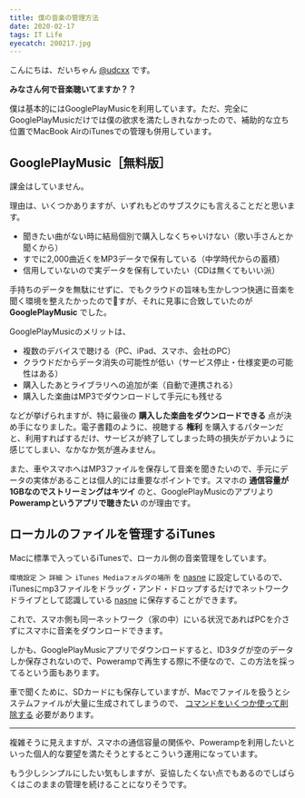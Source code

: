 ```yaml
---
title: 僕の音楽の管理方法
date: 2020-02-17
tags: IT Life
eyecatch: 200217.jpg
---
```


こんにちは、だいちゃん [@udcxx](https://twitter.com/udc_xx) です。

**みなさん何で音楽聴いてますか？？**

僕は基本的にはGooglePlayMusicを利用しています。ただ、完全にGooglePlayMusicだけでは僕の欲求を満たしきれなかったので、補助的な立ち位置でMacBook AirのiTunesでの管理も併用しています。

## GooglePlayMusic［無料版］

課金はしていません。

理由は、いくつかありますが、いずれもどのサブスクにも言えることだと思います。

* 聞きたい曲がない時に結局個別で購入しなくちゃいけない（歌い手さんとか聞くから）
* すでに2,000曲近くをMP3データで保有している（中学時代からの蓄積）
* 信用していないので実データを保有していたい（CDは無くてもいい派）

手持ちのデータを無駄にせずに、でもクラウドの旨味も生かしつつ快適に音楽を聞く環境を整えたかったのですが、それに見事に合致していたのが **GooglePlayMusic** でした。

GooglePlayMusicのメリットは、

* 複数のデバイスで聴ける（PC、iPad、スマホ、会社のPC）
* クラウドだからデータ消失の可能性が低い（サービス停止・仕様変更の可能性はある）
* 購入したあとライブラリへの追加が楽（自動で連携される）
* 購入した楽曲はMP3でダウンロードして手元にも残せる

などが挙げられますが、特に最後の **購入した楽曲をダウンロードできる** 点が決め手になりました。電子書籍のように、視聴する **権利** を購入するパターンだと、利用すればするだけ、サービスが終了してしまった時の損失がデカいように感じてしまい、なかなか気が進みません。

また、車やスマホへはMP3ファイルを保存して音楽を聞きたいので、手元にデータの実体があることは個人的には重要なポイントです。スマホの **通信容量が1GBなのでストリーミングはキツイ** のと、GooglePlayMusicのアプリより **Powerampというアプリで聴きたい** のが理由です。

## ローカルのファイルを管理するiTunes

Macに標準で入っているiTunesで、ローカル側の音楽管理をしています。

`環境設定` ＞ `詳細` ＞ `iTunes Mediaフォルダの場所` を [nasne](https://amzn.to/31f4tnR) に設定しているので、iTunesにmp3ファイルをドラッグ・アンド・ドロップするだけでネットワークドライブとして認識している [nasne](https://amzn.to/31f4tnR) に保存することができます。

これで、スマホ側も同一ネットワーク（家の中）にいる状況であればPCを介さずにスマホに音楽をダウンロードできます。

しかも、GooglePlayMusicアプリでダウンロードすると、ID3タグが空のデータしか保存されないので、Powerampで再生する際に不便なので、この方法を採ってるという面もあります。

車で聞くために、SDカードにも保存していますが、Macでファイルを扱うとシステムファイルが大量に生成されてしまうので、 [コマンドをいくつか使って削除する](/article/200129/bastard-files) 必要があります。

----

複雑そうに見えますが、スマホの通信容量の関係や、Powerampを利用したいといった個人的な要望を満たそうとするとこういう運用になっています。

もう少しシンプルにしたい気もしますが、妥協したくない点でもあるのでしばらくはこのままの管理を続けることになりそうです。

